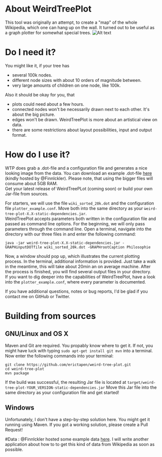 # About WeirdTreePlot
This tool was originally an attempt, to create a "map" of the whole Wikipedia, which one can hang up on the wall. It turned out to be useful as a graph plotter for somewhat special trees.
![Alt text](example_result.jpg?raw=true "The wrong sizes of the text is Gimp's fault. In the svg (also included) it looks better.")

# Do I need it?
You might like it, if your tree has
* several 100k nodes.
* different node sizes with about 10 orders of magnitude between.
* very large amounts of children on one node, like 100k.

Also it should be okay for you, that
* plots could need about a few hours.
* connected nodes won't be necessarily drawn next to each other. It's about the big picture.
* edges won't be drawn. WeirdTreePlot is more about an artistical view on data. 
* there are some restrictions about layout possibilities, input and output format.


# How do I use it?
WTP does grab a .dot-file and a configuration file and generates a nice looking image from the data. You can download an example .dot-file [here](https://drive.google.com/folderview?id=0B7TXAQUsQGPQfnozOWRBVVExR2s3SmVnb1RJa0t2VmJoZFNRSk5QMFBaYnN1VlhXSjl4WXc&usp=sharing) (kindly hosted by @FinnIckler). Please note, that using the bigger files will consume about 5GB RAM.  
Get your latest release of WeirdTreePLot (coming soon) or build your own Jar-file from sources.

For starters, we will use the file `wiki_sorted_20k.dot` and the configuration file `plotter_example.conf`. Move both into the same directory as your `ẁeird-tree-plot-X.X-static-dependencies.jar`.  
WeirdTreePlot accepts parameters both written in the configuration file and passed as command line options. For the beginning, we will only pass parameters through the command line. Open a terminal, navigate into the directory with our three files in and enter the following command:
```
java -jar weird-tree-plot-X.X-static-dependencies.jar -GRAPHinputDOTfile wiki_sorted_20k.dot -GRAPHrootCaption Philosophie
```
Now, a window should pop up, which illustrates the current plotting process. In the terminal, additional information is provided. Just take a walk in the meantime, this will take about 20min an on average machine. After the process is finished, you will find several output files in your directory.  
If you want to dig deeper into the capabilities of WeirdTreePlot, have a look into the `plotter_example.conf`, where every parameter is documented.

If you have additional questions, notes or bug reports, I'd be glad if you contact me on GitHub or Twitter.


# Building from sources
## GNU/Linux and OS X
Maven and Git are required. You propably know where to get it. If not, you might have luck with typing `sudo apt-get install git mvn` into a terminal.
Now enter the following commands into your terminal:
```
git clone https://github.com/erictapen/weird-tree-plot.git
cd weird-tree-plot
mvn package
```
If the build was successful, the resulting Jar file is located at `target/weird-tree-plot-YOUR_VERSION-static-dependencies.jar`
Move this Jar file into the same directory as your configuration file and get started!

## Windows
Unfortunately, I don't have a step-by-step solution here. You might get it running using Maven. If you got a working solution, please create a Pull Request!


#Data :
@FinnIckler hosted some example data [here](https://drive.google.com/folderview?id=0B7TXAQUsQGPQfnozOWRBVVExR2s3SmVnb1RJa0t2VmJoZFNRSk5QMFBaYnN1VlhXSjl4WXc&usp=sharing).
I will write another application about how to to get this kind of data from Wikipedia as soon as possible.

